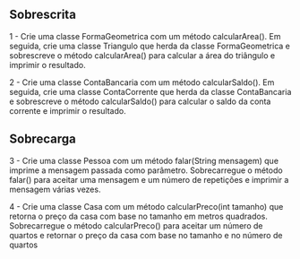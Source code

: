 **Sobrescrita**
--

1 - Crie uma classe FormaGeometrica com um método calcularArea(). Em seguida, crie uma classe Triangulo que herda da classe FormaGeometrica e sobrescreve o método calcularArea() para calcular a área do triângulo e imprimir o resultado.

2 - Crie uma classe ContaBancaria com um método calcularSaldo(). Em seguida, crie uma classe ContaCorrente que herda da classe ContaBancaria e sobrescreve o método calcularSaldo() para calcular o saldo da conta corrente e imprimir o resultado.

**Sobrecarga**
--

3 - Crie uma classe Pessoa com um método falar(String mensagem) que imprime a mensagem passada como parâmetro. Sobrecarregue o método falar() para aceitar uma mensagem e um número de repetições e imprimir a mensagem várias vezes.

4 - Crie uma classe Casa com um método calcularPreco(int tamanho) que retorna o preço da casa com base no tamanho em metros quadrados. Sobrecarregue o método calcularPreco() para aceitar um número de quartos e retornar o preço da casa com base no tamanho e no número de quartos
